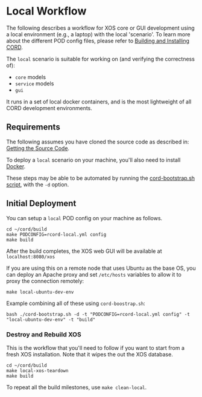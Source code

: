 # Local Workflow

The following describes a workflow for XOS core or GUI development using a
local environment (e.g., a laptop) with the local 'scenario'. To learn more
about the different POD config files, please refer to [Building and Installing
CORD](/install.md#included-scenarios).

The `local` scenario is suitable for working on (and verifying the correctness
of):

- `core` models
- `service` models
- `gui`

It runs in a set of local docker containers, and is the most lightweight of all
CORD development environments.

## Requirements

The following assumes you have cloned the source code as described in: [Getting
the Source Code](/getting_the_code.md).

To deploy a `local` scenario on your machine, you'll also need to install
[Docker](https://www.docker.com/community-edition).

These steps may be able to be automated by running the [cord-bootstrap.sh
script](/install.md#cord-bootstrapsh-script), with the `-d` option.

## Initial Deployment

You can setup a `local` POD config on your machine as follows.

```
cd ~/cord/build
make PODCONFIG=rcord-local.yml config
make build
```

After the build completes, the XOS web GUI will be available at
`localhost:8080/xos`

If you are using this on a remote node that uses Ubuntu as the base OS, you can
deploy an Apache proxy and set `/etc/hosts` variables to allow it to proxy the
connection remotely:

```
make local-ubuntu-dev-env
```

Example combining all of these using `cord-boostrap.sh`:

```
bash ./cord-bootstrap.sh -d -t "PODCONFIG=rcord-local.yml config" -t "local-ubuntu-dev-env" -t "build"
```

### Destroy and Rebuild XOS

This is the workflow that you'll need to follow if you want to start from a
fresh XOS installation. Note that it wipes the out the XOS database.

```
cd ~/cord/build
make local-xos-teardown
make build
```

To repeat all the build milestones, use `make clean-local`.

